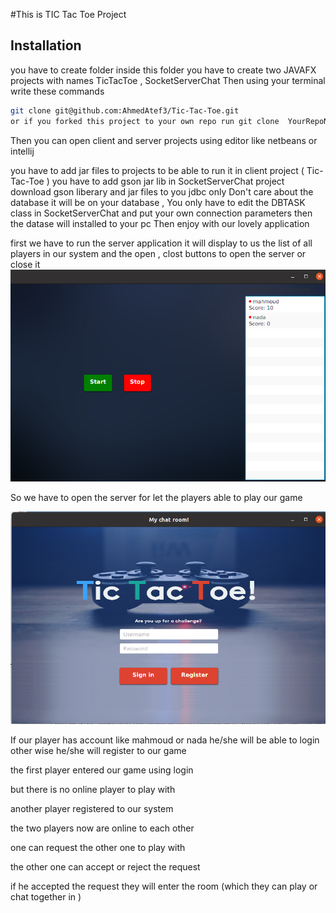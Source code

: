 #This is TIC Tac Toe Project
## Installation
you have to create folder inside this folder you have to create two JAVAFX projects with names TicTacToe , SocketServerChat 
Then using your terminal write these commands 

```bash
git clone git@github.com:AhmedAtef3/Tic-Tac-Toe.git  
or if you forked this project to your own repo run git clone  YourRepoName
```
 Then you can open client and server projects using editor like netbeans or intellij 

 you have to add jar files to projects to be able to run it in client project ( Tic-Tac-Toe ) you have to add gson jar lib 
 in SocketServerChat project download gson liberary and jar files to you jdbc only 
 Don't care about the database it will be on your database , You only have to edit the DBTASK class in SocketServerChat and put your own connection parameters then the datase will installed 
 to your pc 
 Then enjoy with our lovely application 

first we have to run the server application 
it will display to us the list of all players in our system and the  open , clost buttons to open the server or close it 
 ![picture](openServer.png)
 
 
 So we have to open the server for let the players able to play our game 
 
 ![picture](loginPage.png)
 
 If our player has account like mahmoud or nada he/she will be able to login other wise he/she will register to our game
 
 
 the first player entered our game using login 
 
 
 but there is no online player to play with
 
 
 another player registered to our system 
 
 
 the two players now are online to each other 
 
 
 
 one can request the other one to play with 
 
 
 the other one can accept or reject the request 
 
 
 
 if he accepted the request they will enter the room  (which they can play or chat together in )
 
